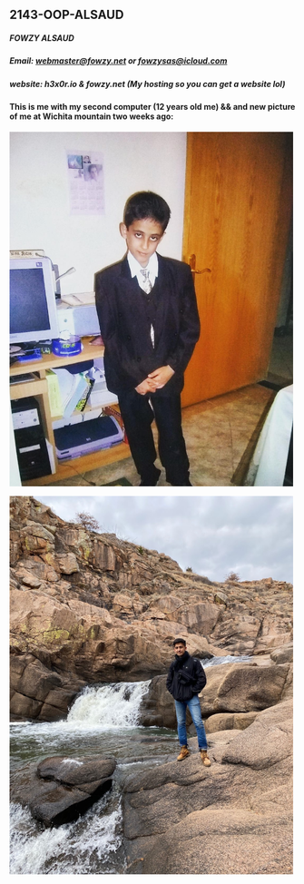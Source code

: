 ## 2143-OOP-ALSAUD
##### FOWZY ALSAUD
##### Email: webmaster@fowzy.net or fowzysas@icloud.com
##### website: h3x0r.io & fowzy.net (My hosting so you can get a website lol)
#### This is me with my second computer (12 years old me) && and new picture of me at Wichita mountain two weeks ago:
<img src="10yearsoldme.png" width=500>
<p>
<img src="fowzy.JPG" width=500>
